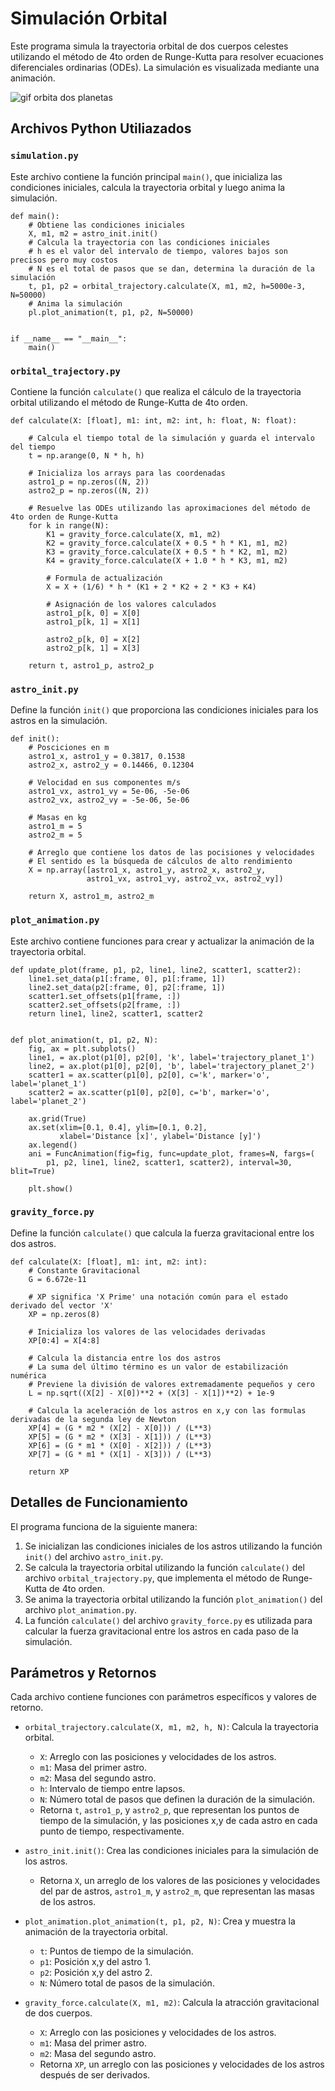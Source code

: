 # Simulación Orbital

Este programa simula la trayectoria orbital de dos cuerpos celestes utilizando el método de 4to orden de Runge-Kutta para resolver ecuaciones diferenciales ordinarias (ODEs). La simulación es visualizada mediante una animación.

![gif orbita dos planetas](https://upload.wikimedia.org/wikipedia/commons/0/0e/Orbit5.gif)

## Archivos Python Utiliazados

### `simulation.py`

Este archivo contiene la función principal `main()`, que inicializa las condiciones iniciales, calcula la trayectoria orbital y luego anima la simulación.

```
def main():
    # Obtiene las condiciones iniciales
    X, m1, m2 = astro_init.init()
    # Calcula la trayectoria con las condiciones iniciales
    # h es el valor del intervalo de tiempo, valores bajos son precisos pero muy costos
    # N es el total de pasos que se dan, determina la duración de la simulación
    t, p1, p2 = orbital_trajectory.calculate(X, m1, m2, h=5000e-3, N=50000)
    # Anima la simulación
    pl.plot_animation(t, p1, p2, N=50000)


if __name__ == "__main__":
    main()
```

### `orbital_trajectory.py`

Contiene la función `calculate()` que realiza el cálculo de la trayectoria orbital utilizando el método de Runge-Kutta de 4to orden.
```
def calculate(X: [float], m1: int, m2: int, h: float, N: float):

    # Calcula el tiempo total de la simulación y guarda el intervalo del tiempo
    t = np.arange(0, N * h, h)

    # Inicializa los arrays para las coordenadas
    astro1_p = np.zeros((N, 2))
    astro2_p = np.zeros((N, 2))

    # Resuelve las ODEs utilizando las aproximaciones del método de 4to orden de Runge-Kutta
    for k in range(N):
        K1 = gravity_force.calculate(X, m1, m2)
        K2 = gravity_force.calculate(X + 0.5 * h * K1, m1, m2)
        K3 = gravity_force.calculate(X + 0.5 * h * K2, m1, m2)
        K4 = gravity_force.calculate(X + 1.0 * h * K3, m1, m2)

        # Formula de actualización
        X = X + (1/6) * h * (K1 + 2 * K2 + 2 * K3 + K4)

        # Asignación de los valores calculados
        astro1_p[k, 0] = X[0]
        astro1_p[k, 1] = X[1]

        astro2_p[k, 0] = X[2]
        astro2_p[k, 1] = X[3]

    return t, astro1_p, astro2_p
```

### `astro_init.py`

Define la función `init()` que proporciona las condiciones iniciales para los astros en la simulación.
```
def init():
    # Posciciones en m
    astro1_x, astro1_y = 0.3817, 0.1538
    astro2_x, astro2_y = 0.14466, 0.12304

    # Velocidad en sus componentes m/s
    astro1_vx, astro1_vy = 5e-06, -5e-06
    astro2_vx, astro2_vy = -5e-06, 5e-06

    # Masas en kg
    astro1_m = 5
    astro2_m = 5

    # Arreglo que contiene los datos de las pocisiones y velocidades
    # El sentido es la búsqueda de cálculos de alto rendimiento
    X = np.array([astro1_x, astro1_y, astro2_x, astro2_y,
                 astro1_vx, astro1_vy, astro2_vx, astro2_vy])

    return X, astro1_m, astro2_m
```

### `plot_animation.py`

Este archivo contiene funciones para crear y actualizar la animación de la trayectoria orbital.
```
def update_plot(frame, p1, p2, line1, line2, scatter1, scatter2):
    line1.set_data(p1[:frame, 0], p1[:frame, 1])
    line2.set_data(p2[:frame, 0], p2[:frame, 1])
    scatter1.set_offsets(p1[frame, :])
    scatter2.set_offsets(p2[frame, :])
    return line1, line2, scatter1, scatter2


def plot_animation(t, p1, p2, N):
    fig, ax = plt.subplots()
    line1, = ax.plot(p1[0], p2[0], 'k', label='trajectory_planet_1')
    line2, = ax.plot(p1[0], p2[0], 'b', label='trajectory_planet_2')
    scatter1 = ax.scatter(p1[0], p2[0], c='k', marker='o', label='planet_1')
    scatter2 = ax.scatter(p1[0], p2[0], c='b', marker='o', label='planet_2')

    ax.grid(True)
    ax.set(xlim=[0.1, 0.4], ylim=[0.1, 0.2],
           xlabel='Distance [x]', ylabel='Distance [y]')
    ax.legend()
    ani = FuncAnimation(fig=fig, func=update_plot, frames=N, fargs=(
        p1, p2, line1, line2, scatter1, scatter2), interval=30, blit=True)

    plt.show()

```

### `gravity_force.py`

Define la función `calculate()` que calcula la fuerza gravitacional entre los dos astros.
```
def calculate(X: [float], m1: int, m2: int):
    # Constante Gravitacional
    G = 6.672e-11

    # XP significa 'X Prime' una notación común para el estado derivado del vector 'X'
    XP = np.zeros(8)

    # Inicializa los valores de las velocidades derivadas
    XP[0:4] = X[4:8]

    # Calcula la distancia entre los dos astros
    # La suma del último término es un valor de estabilización numérica
    # Previene la división de valores extremadamente pequeños y cero
    L = np.sqrt((X[2] - X[0])**2 + (X[3] - X[1])**2) + 1e-9

    # Calcula la aceleración de los astros en x,y con las formulas derivadas de la segunda ley de Newton
    XP[4] = (G * m2 * (X[2] - X[0])) / (L**3)
    XP[5] = (G * m2 * (X[3] - X[1])) / (L**3)
    XP[6] = (G * m1 * (X[0] - X[2])) / (L**3)
    XP[7] = (G * m1 * (X[1] - X[3])) / (L**3)

    return XP
```

## Detalles de Funcionamiento

El programa funciona de la siguiente manera:

1. Se inicializan las condiciones iniciales de los astros utilizando la función `init()` del archivo `astro_init.py`.
2. Se calcula la trayectoria orbital utilizando la función `calculate()` del archivo `orbital_trajectory.py`, que implementa el método de Runge-Kutta de 4to orden.
3. Se anima la trayectoria orbital utilizando la función `plot_animation()` del archivo `plot_animation.py`.
4. La función `calculate()` del archivo `gravity_force.py` es utilizada para calcular la fuerza gravitacional entre los astros en cada paso de la simulación.

## Parámetros y Retornos

Cada archivo contiene funciones con parámetros específicos y valores de retorno.

- `orbital_trajectory.calculate(X, m1, m2, h, N)`: Calcula la trayectoria orbital.
  - `X`: Arreglo con las posiciones y velocidades de los astros.
  - `m1`: Masa del primer astro.
  - `m2`: Masa del segundo astro.
  - `h`: Intervalo de tiempo entre lapsos.
  - `N`: Número total de pasos que definen la duración de la simulación.
  - Retorna `t`, `astro1_p`, y `astro2_p`, que representan los puntos de tiempo de la simulación, y las posiciones x,y de cada astro en cada punto de tiempo, respectivamente.

- `astro_init.init()`: Crea las condiciones iniciales para la simulación de los astros.
  - Retorna `X`, un arreglo de los valores de las posiciones y velocidades del par de astros, `astro1_m`, y `astro2_m`, que representan las masas de los astros.

- `plot_animation.plot_animation(t, p1, p2, N)`: Crea y muestra la animación de la trayectoria orbital.
  - `t`: Puntos de tiempo de la simulación.
  - `p1`: Posición x,y del astro 1.
  - `p2`: Posición x,y del astro 2.
  - `N`: Número total de pasos de la simulación.

- `gravity_force.calculate(X, m1, m2)`: Calcula la atracción gravitacional de dos cuerpos.
  - `X`: Arreglo con las posiciones y velocidades de los astros.
  - `m1`: Masa del primer astro.
  - `m2`: Masa del segundo astro.
  - Retorna `XP`, un arreglo con las posiciones y velocidades de los astros después de ser derivados.

